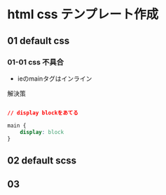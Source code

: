 # html css テンプレート作成

## 01 default css

### 01-01 css 不具合

- ieのmainタグはインライン

解決策
```css

// display blockをあてる

main {
    display: block
}
```

## 02 default scss


## 03

